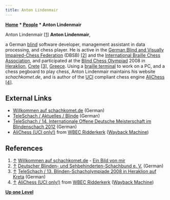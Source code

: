 ```yaml
---
title: Anton Lindenmair
---
```

**[Home](Home "Home") * [People](People "People") * Anton Lindenmair**

[](http://www.schachkomet.de/jpg/bild.jpg) Anton Lindenmair <a id="cite-note-1" href="#cite-ref-1">[1]</a>
**Anton Lindenmair**,

a German [blind](https://en.wikipedia.org/wiki/Visual_impairment) software developer, management assistant in data processing, and chess player. He is active in the [German Blind and Visually Impaired-Chess Federation](https://en.wikipedia.org/wiki/German_Chess_Federation) (DBSB) <a id="cite-note-2" href="#cite-ref-2">[2]</a> and the [International Braille Chess Association](https://en.wikipedia.org/wiki/International_Braille_Chess_Association),
and participated at the [Blind Chess Olympiad](https://en.wikipedia.org/wiki/Blind_Chess_Olympiad) 2008 in [Heraklion](https://en.wikipedia.org/wiki/Heraklion), [Crete](https://en.wikipedia.org/wiki/Crete) <a id="cite-note-3" href="#cite-ref-3">[3]</a>, [Greece](https://en.wikipedia.org/wiki/Greece).
Using a [braille terminal](https://en.wikipedia.org/wiki/Refreshable_braille_display) to work on a PC, and a chess pegboard to play chess, Anton Lindenmair maintains his website *schachkomet.de*, and is author of the [UCI](UCI "UCI") compliant chess engine [AliChess](AliChess "AliChess") <a id="cite-note-4" href="#cite-ref-4">[4]</a>.

## External Links

- [Willkommen auf schachkomet.de](http://www.schachkomet.de/) (German)
- [TeleSchach / Aktuelles / Blinde](http://www.teleschach.com/aktuelles/blinde-1.htm) (German)
- [TeleSchach / 14. Internationale Offene Deutsche Meisterschaft im Blindenschach 2012](http://www.teleschach.com/aktuelles/d-blinde-12.htm) (German)
- [AliChess (UCI only!)](https://web.archive.org/web/20130818145144/http://wbec-ridderkerk.nl/html/details1/AliChess.html) from [WBEC Ridderkerk](WBEC "WBEC") ([Wayback Machine](https://en.wikipedia.org/wiki/Wayback_Machine))

## References

1. <a id="cite-ref-1" href="#cite-note-1">↑</a> [Willkommen auf schachkomet.de](http://www.schachkomet.de/) - [Ein Bild von mir](http://www.schachkomet.de/jpg/bild.jpg)
1. <a id="cite-ref-2" href="#cite-note-2">↑</a> [Deutscher Blinden- und Sehbehinderten-Schachbund e. V.](https://www.dbsb.de/) (German)
1. <a id="cite-ref-3" href="#cite-note-3">↑</a> [TeleSchach / 13. Blinden-Schacholympiade 2008 in Heraklion auf Kreta](http://www.teleschach.com/aktuelles/blinden-ol08.htm) (German)
1. <a id="cite-ref-4" href="#cite-note-4">↑</a> [AliChess (UCI only!)](https://web.archive.org/web/20130818145144/http://wbec-ridderkerk.nl/html/details1/AliChess.html) from [WBEC Ridderkerk](WBEC "WBEC") ([Wayback Machine](https://en.wikipedia.org/wiki/Wayback_Machine))

**[Up one Level](People "People")**

